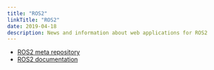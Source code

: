 ```yaml
---
title: "ROS2"
linkTitle: "ROS2"
date: 2019-04-18
description: News and information about web applications for ROS2
---
```

* [ROS2 meta repository](https://github.com/ros2/ros2)
* [ROS2 documentation](https://index.ros.org/doc/ros2/)
